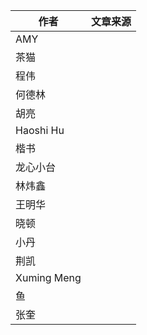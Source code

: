 |作者             |文章来源     	|
|----             |---          |
|AMY           |        |
|茶猫           |        |
|程伟           |        |
|何德林         |        |
|胡亮           |         |
|Haoshi Hu     |          |
|楷书           |          |
|龙心小台       |          |
|林炜鑫         |        |
|王明华         |        |
|晓顿           |        |
|小丹           |          |
|荆凯           |         |
|Xuming Meng   |        |
|鱼            |        |
|张奎          |        |